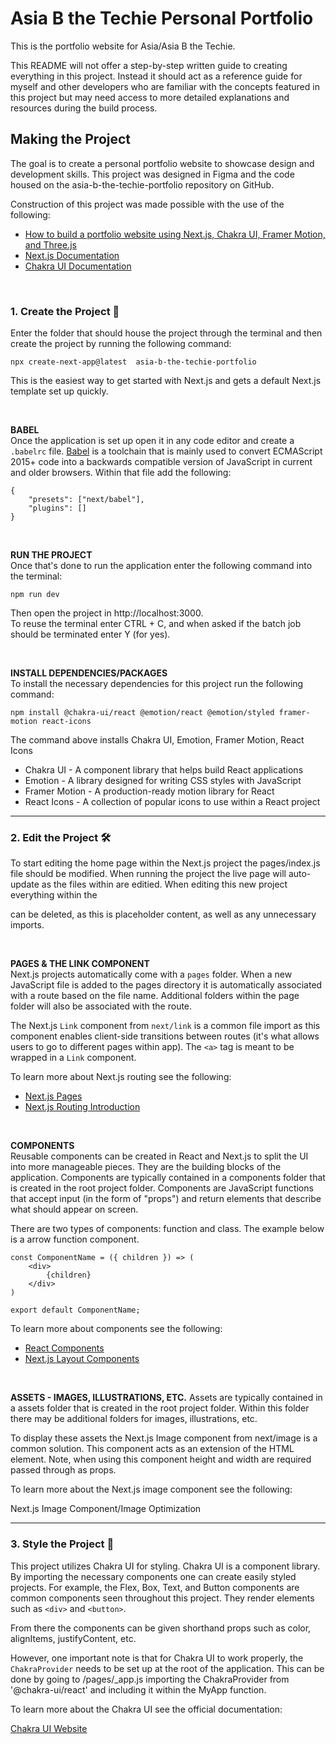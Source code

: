 # Asia B the Techie Personal Portfolio
This is the portfolio website for Asia/Asia B the Techie.

This README will not offer a step-by-step written guide to creating everything in this project. Instead it should act as a reference guide for myself and other developers who are familiar with the concepts featured in this project but may need access to more detailed explanations and resources during the build process. 

## Making the Project
The goal is to create a personal portfolio website to showcase design and development skills. This project was designed in Figma and the code housed on the asia-b-the-techie-portfolio repository on GitHub.

Construction of this project was made possible with the use of the following:
- [How to build a portfolio website using Next.js, Chakra UI, Framer Motion, and Three.js](https://www.youtube.com/watch?v=bSMZgXzC9AA&t=336s&ab_channel=devaslife)
- [Next.js Documentation](https://nextjs.org/docs/getting-started)
- [Chakra UI Documentation](https://chakra-ui.com/guides/getting-started/nextjs-guide)

<br/>

### 1. Create the Project 🚧
Enter the folder that should house the project through the terminal and then create the project by running the following command: 
```
npx create-next-app@latest  asia-b-the-techie-portfolio
```
This is the easiest way to get started with Next.js and gets a default Next.js template set up quickly. 

<br/>

**BABEL**  
Once the application is set up open it in any code editor and create a `.babelrc` file. [Babel](https://babeljs.io/docs/en/) is a toolchain that is mainly used to convert ECMAScript 2015+ code into a backwards compatible version of JavaScript in current and older browsers. Within that file add the following:
```
{
    "presets": ["next/babel"],
    "plugins": []
}
```

<br/>

**RUN THE PROJECT**  
Once that's done to run the application enter the following command into the terminal: 
```
npm run dev 
```
Then open the project in http://localhost:3000.  
To reuse the terminal enter CTRL + C, and when asked if the batch job should be terminated enter Y (for yes).

<br/>

**INSTALL DEPENDENCIES/PACKAGES**  
To install the necessary dependencies for this project run the following command:
```
npm install @chakra-ui/react @emotion/react @emotion/styled framer-motion react-icons
```
The command above installs Chakra UI, Emotion, Framer Motion, React Icons
- Chakra UI - A component library that helps build React applications
- Emotion - A library designed for writing CSS styles with JavaScript 
- Framer Motion - A production-ready motion library for React
- React Icons - A collection of popular icons to use within a React project
___

### 2. Edit the Project 🛠️
To start editing the home page within the Next.js project the pages/index.js file should be modified. When running the project the live page will auto-update as the files within are editied. When editing this new project everything within the <div> can be deleted, as this is placeholder content, as well as any unnecessary imports.

<br/>

**PAGES & THE LINK COMPONENT**  
Next.js projects automatically come with a `pages` folder. When a new JavaScript file is added to the pages directory it is automatically associated with a route based on the file name. Additional folders within the page folder will also be associated with the route. 

The Next.js `Link` component from `next/link` is a common file import as this component enables client-side transitions between routes (it's what allows users to go to different pages within app). The `<a>` tag is meant to be wrapped in a `Link` component. 

To learn more about Next.js routing see the following:
- [Next.js Pages](https://nextjs.org/docs/basic-features/pages)
- [Next.js Routing Introduction](https://nextjs.org/docs/routing/introduction)

<br/>

**COMPONENTS**  
Reusable components can be created in React and Next.js to split the UI into more manageable pieces. They are the building blocks of the application. Components are typically contained in a components folder that is created in the root project folder. Components are JavaScript functions that accept input (in the form of "props") and return elements that describe what should appear on screen.

There are two types of components: function and class. The example below is a arrow function component.
```
const ComponentName = ({ children }) => (
    <div>
        {children}
    </div>
)

export default ComponentName;
```

To learn more about components see the following:
- [React Components](https://reactjs.org/docs/components-and-props.html)
- [Next.js Layout Components](https://nextjs.org/docs/basic-features/layouts)

<br/>

**ASSETS - IMAGES, ILLUSTRATIONS, ETC.**
Assets are typically contained in a assets folder that is created in the root project folder. Within this folder there may be additional folders for images, illustrations, etc.

To display these assets the Next.js Image component from next/image is a common solution. This component acts as an extension of the HTML <img> element. Note, when using this component height and width are required passed through as props.

To learn more about the Next.js image component see the following:

Next.js Image Component/Image Optimization
___

### 3. Style the Project 🎨
This project utilizes Chakra UI for styling. Chakra UI is a component library. By importing the necessary components one can create easily styled projects. For example, the Flex, Box, Text, and Button components are common components seen throughout this project. They render elements such as `<div>` and `<button>`. 

From there the components can be given shorthand props such as color, alignItems, justifyContent, etc.

However, one important note is that for Chakra UI to work properly, the `ChakraProvider` needs to be set up at the root of the application. This can be done by going to /pages/_app.js importing the ChakraProvider from '@chakra-ui/react' and including it within the MyApp function.

To learn more about the Chakra UI see the official documentation:

[Chakra UI Website]()
